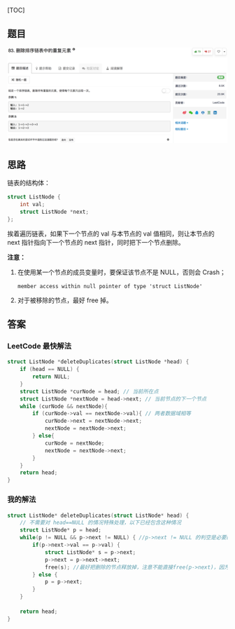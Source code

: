 [TOC]



## 题目

<img src="./MDImages/83. 删除排序链表中的重复元素 01.png" width="800px" />



## 思路

链表的结构体：

```c
struct ListNode {
    int val;
    struct ListNode *next;
};
```

挨着遍历链表，如果下一个节点的 val 与本节点的 val 值相同，则让本节点的 next 指针指向下一个节点的 next 指针，同时把下一个节点删除。

**注意：**

1. 在使用某一个节点的成员变量时，要保证该节点不是 NULL，否则会 Crash；

   ```
   member access within null pointer of type 'struct ListNode'
   ```

2. 对于被移除的节点，最好 free 掉。



## 答案

### LeetCode 最快解法

```c
struct ListNode *deleteDuplicates(struct ListNode *head) {
    if (head == NULL) {
        return NULL;
    }
    struct ListNode *curNode = head; // 当前所在点
    struct ListNode *nextNode = head->next; // 当前节点的下一个节点
    while (curNode && nextNode){
        if (curNode->val == nextNode->val){ // 两者数据域相等
            curNode->next = nextNode->next;
            nextNode = nextNode->next;
        } else{
            curNode = nextNode;
            nextNode = nextNode->next;
        }
    }
    return head;
}
```

### 我的解法

```c
struct ListNode* deleteDuplicates(struct ListNode* head) {
    // 不需要对 head==NULL 的情况特殊处理，以下已经包含这种情况
    struct ListNode* p = head;
    while(p != NULL && p->next != NULL) { //p->next != NULL 的判空是必要的，因为下面用到了 p->next->next，访问一个空指针的成员变量会Crash
        if(p->next->val == p->val) {
            struct ListNode* s = p->next;
            p->next = p->next->next;
            free(s); //最好把删除的节点释放掉，注意不能直接free(p->next)，因为p->next已经变了
        } else {
            p = p->next;
        }                
    }
    
    return head;    
}
```


